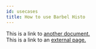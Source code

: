 ```yaml
---
id: usecases
title: How to use Barbel Histo
---
```


This is a link to [another document.](doc3.md)  
This is a link to an [external page.](http://www.example.com)
